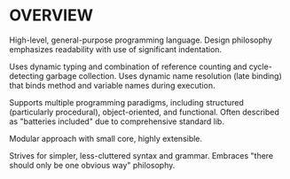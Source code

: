 # OVERVIEW

High-level, general-purpose programming language. Design philosophy emphasizes readability with use of significant indentation.

Uses dynamic typing and combination of reference counting and cycle-detecting garbage collection. Uses dynamic name resolution (late binding) that binds method and variable names during execution.

Supports multiple programming paradigms, including structured (particularly procedural), object-oriented, and functional. Often described as "batteries included" due to comprehensive standard lib.

Modular approach with small core, highly extensible.

Strives for simpler, less-cluttered syntax and grammar. Embraces "there should only be one obvious way" philosophy.
